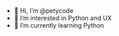 - 👋 Hi, I’m @petycode
- 👀 I’m interested in Python and UX
- 🌱 I’m currently learning Python

<!---
petycode/petycode is a ✨ special ✨ repository because its `README.md` (this file) appears on your GitHub profile.
You can click the Preview link to take a look at your changes.
--->
